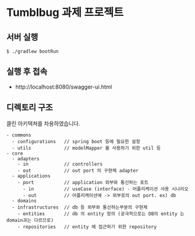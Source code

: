 # Tumblbug 과제 프로젝트

## 서버 실행

```shell
$ ./gradlew bootRun    
```

## 실행 후 접속

- http://localhost:8080/swagger-ui.html

## 디렉토리 구조

클린 아키텍쳐를 차용하였습니다.

```text
- commons
  - configurations   // spring boot 등에 필요한 설정
  - utils            // modelMapper 를 사용하기 위한 util 등
- core
  - adapters 
    - in             // controllers
    - out            // out port 의 구현체 adapter
  - applications
    - port           // application 외부와 통신하는 포트
      - in           // useCase (interface) - 어플리케이션 사용 시나리오
      - out          // 어플리케이션에 -> 외부로의 out port. ex) db
  - domains
  - infrastructures  // db 등 외부와 통신하는부분의 구현체
    - entities       // db 의 entity 정의 (궁극적으로는 DB의 entity 는 domain과는 다르므로)
    - repositories   // entity 에 접근하기 위한 repository
```
